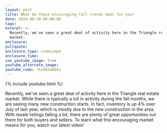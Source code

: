 ```yaml
---
layout: post
title: What do these encouraging fall trends mean for you?
date: 2014-09-30 00:00:00
tags:
excerpt: >-
  Recently, we've seen a great deal of activity here in the Triangle real estate
  market.
enclosure:
pullquote:
enclosure_type: video/mp4
enclosure_time:
use_youtube_image: true
youtube_alternate_image:
youtube_code: rkxhWJaH66s
---
```


{% include youtube.html %}

Recently, we've seen a great deal of activity here in the Triangle real estate market. While there is typically a lull in activity during the fall months, we are seeing many new construction starts. In fact, inventory is up 4% over July of last year, which is mostly due to the new construction in the area. With resale listings falling a bit, there are plenty of great opportunities out there for both buyers and sellers. To learn what this encouraging market means for you, watch our latest video!&nbsp;<br>&nbsp;